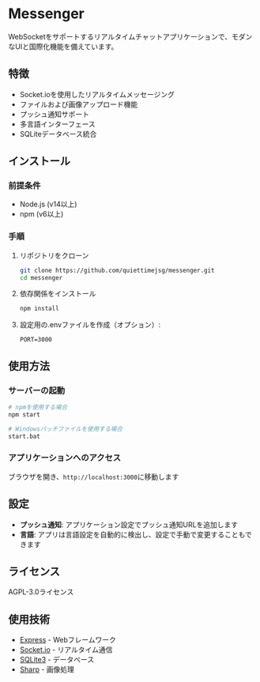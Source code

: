 # Messenger

WebSocketをサポートするリアルタイムチャットアプリケーションで、モダンなUIと国際化機能を備えています。

## 特徴

- Socket.ioを使用したリアルタイムメッセージング
- ファイルおよび画像アップロード機能
- プッシュ通知サポート
- 多言語インターフェース
- SQLiteデータベース統合

## インストール

### 前提条件
- Node.js (v14以上)
- npm (v6以上)

### 手順
1. リポジトリをクローン
   ```bash
   git clone https://github.com/quiettimejsg/messenger.git
   cd messenger
   ```

2. 依存関係をインストール
   ```bash
   npm install
   ```

3. 設定用の.envファイルを作成（オプション）:
   ```
   PORT=3000
   ```

## 使用方法

### サーバーの起動

```bash
# npmを使用する場合
npm start

# Windowsバッチファイルを使用する場合
start.bat
```

### アプリケーションへのアクセス
ブラウザを開き、`http://localhost:3000`に移動します

## 設定
- **プッシュ通知**: アプリケーション設定でプッシュ通知URLを追加します
- **言語**: アプリは言語設定を自動的に検出し、設定で手動で変更することもできます

## ライセンス
AGPL-3.0ライセンス

## 使用技術
- [Express](https://expressjs.com/) - Webフレームワーク
- [Socket.io](https://socket.io/) - リアルタイム通信
- [SQLite3](https://www.sqlite.org/) - データベース
- [Sharp](https://sharp.pixelplumbing.com/) - 画像処理